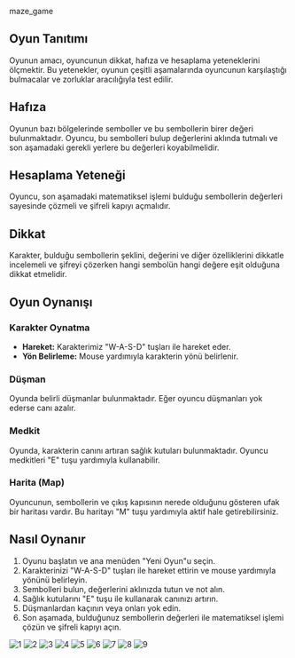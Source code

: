  maze_game


## Oyun Tanıtımı
Oyunun amacı, oyuncunun dikkat, hafıza ve hesaplama yeteneklerini ölçmektir. Bu yetenekler, oyunun çeşitli aşamalarında oyuncunun karşılaştığı bulmacalar ve zorluklar aracılığıyla test edilir.

## Hafıza
Oyunun bazı bölgelerinde semboller ve bu sembollerin birer değeri bulunmaktadır. Oyuncu, bu sembolleri bulup değerlerini aklında tutmalı ve son aşamadaki gerekli yerlere bu değerleri koyabilmelidir.

## Hesaplama Yeteneği
Oyuncu, son aşamadaki matematiksel işlemi bulduğu sembollerin değerleri sayesinde çözmeli ve şifreli kapıyı açmalıdır.

## Dikkat
Karakter, bulduğu sembollerin şeklini, değerini ve diğer özelliklerini dikkatle incelemeli ve şifreyi çözerken hangi sembolün hangi değere eşit olduğuna dikkat etmelidir.

## Oyun Oynanışı

### Karakter Oynatma
- **Hareket:** Karakterimiz "W-A-S-D" tuşları ile hareket eder.
- **Yön Belirleme:** Mouse yardımıyla karakterin yönü belirlenir.

### Düşman
Oyunda belirli düşmanlar bulunmaktadır. Eğer oyuncu düşmanları yok ederse canı azalır.

### Medkit
Oyunda, karakterin canını artıran sağlık kutuları bulunmaktadır. Oyuncu medkitleri "E" tuşu yardımıyla kullanabilir.

### Harita (Map)
Oyuncunun, sembollerin ve çıkış kapısının nerede olduğunu gösteren ufak bir haritası vardır. Bu haritayı "M" tuşu yardımıyla aktif hale getirebilirsiniz.

## Nasıl Oynanır
1. Oyunu başlatın ve ana menüden "Yeni Oyun"u seçin.
2. Karakterinizi "W-A-S-D" tuşları ile hareket ettirin ve mouse yardımıyla yönünü belirleyin.
3. Sembolleri bulun, değerlerini aklınızda tutun ve not alın.
4. Sağlık kutularını "E" tuşu ile kullanarak canınızı artırın.
5. Düşmanlardan kaçının veya onları yok edin.
6. Son aşamada, bulduğunuz sembollerin değerleri ile matematiksel işlemi çözün ve şifreli kapıyı açın.




![1](https://github.com/agitoglu/maze_game/assets/132545117/4e308144-a396-4fc2-b54e-0e35cb9e433a)
![2](https://github.com/agitoglu/maze_game/assets/132545117/7182c24d-59f2-49e5-b61e-9a5956cd4866)
![3](https://github.com/agitoglu/maze_game/assets/132545117/25b4f793-eda3-4427-aa25-284b9ad749b7)
![4](https://github.com/agitoglu/maze_game/assets/132545117/b2f516ef-585a-43af-914c-3e46b8b841aa)
![5](https://github.com/agitoglu/maze_game/assets/132545117/6a4058e8-b48e-4c2a-85f6-22f9135cdb37)
![6](https://github.com/agitoglu/maze_game/assets/132545117/394c9eca-14c1-4cb5-a371-b1de84da68e5)
![7](https://github.com/agitoglu/maze_game/assets/132545117/6789679e-3dd3-4c5e-8c0c-242aae7330b3)
![8](https://github.com/agitoglu/maze_game/assets/132545117/b6cf9fbb-95ad-4abc-b6ec-2d5c96e5ab44)
![9](https://github.com/agitoglu/maze_game/assets/132545117/5ddfc0b1-26c9-4866-a12f-c8e4be3587f7)
